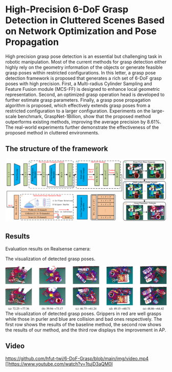 # High-Precision 6-DoF Grasp Detection in Cluttered Scenes Based on Network Optimization and Pose Propagation

High precision grasp pose detection is an essential but challenging task in robotic manipulation. Most of the current methods for grasp detection either highly rely on the geometry information of the objects or generate feasible grasp poses within restricted configurations. In this letter, a grasp pose detection framework is proposed that generates a rich set of 6-DoF grasp poses with high precision. First, a Multi-radius Cylinder Sampling and Feature Fusion module (MCS-FF) is designed to enhance local geometric representation. Second, an optimized grasp operation head is developed to further estimate grasp parameters. Finally, a grasp pose propagation algorithm is proposed, which effectively extends grasp poses from a restricted configuration to a larger configuration. Experiments on the large-scale benchmark, GraspNet-1Billion, show that the proposed method outperforms existing methods, improving the average precision by 8.61%. The real-world experiments further demonstrate the effectiveness of the proposed method in cluttered environments.

The structure of the framework
-----

![image](https://github.com/WenJunTang2000/6-DoF-Grasp/blob/main/img/structure.png)

Results
-----
Evaluation results on Realsense camera:

The visualization of detected grasp poses. 

![image](https://github.com/WenJunTang2000/6-DoF-Grasp/blob/main/img/vis.png)
The visualization of detected grasp poses. Grippers in red are well grasps while those in purler and blue are collision and bad ones respectively. The first row shows the results of the baseline method, the second row shows the results of our method, and the third row displays the improvement in AP.

Video
-----
[](https://github.com/hfut-twj/6-DoF-Grasp/blob/main/img/video.mp4)https://github.com/hfut-twj/6-DoF-Grasp/blob/main/img/video.mp4
[]https://www.youtube.com/watch?v=1tujD3aQM0I

